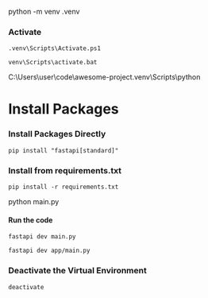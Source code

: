 python -m venv .venv

### Activate
`.venv\Scripts\Activate.ps1`

`venv\Scripts\activate.bat`

C:\Users\user\code\awesome-project\.venv\Scripts\python

# Install Packages
### Install Packages Directly
`pip install "fastapi[standard]"`

### Install from requirements.txt
`pip install -r requirements.txt`

python main.py

#### Run the code
`fastapi dev main.py`

`fastapi dev app/main.py`

### Deactivate the Virtual Environment
`deactivate`